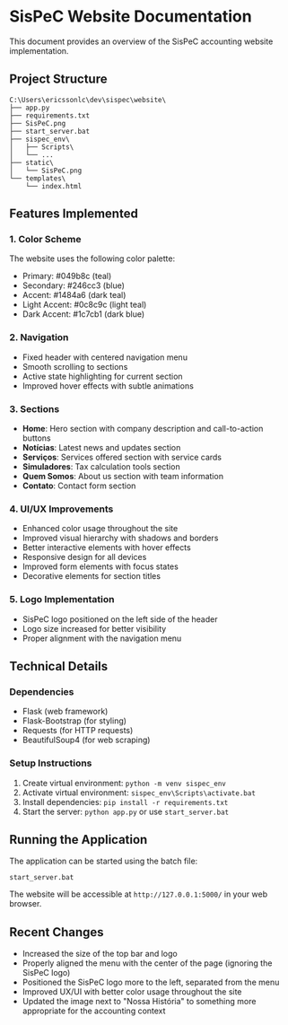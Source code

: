 # SisPeC Website Documentation

This document provides an overview of the SisPeC accounting website implementation.

## Project Structure
```
C:\Users\ericssonlc\dev\sispec\website\
├── app.py
├── requirements.txt
├── SisPeC.png
├── start_server.bat
├── sispec_env\
│   ├── Scripts\
│   └── ...
├── static\
│   └── SisPeC.png
└── templates\
    └── index.html
```

## Features Implemented

### 1. Color Scheme
The website uses the following color palette:
- Primary: #049b8c (teal)
- Secondary: #246cc3 (blue)
- Accent: #1484a6 (dark teal)
- Light Accent: #0c8c9c (light teal)
- Dark Accent: #1c7cb1 (dark blue)

### 2. Navigation
- Fixed header with centered navigation menu
- Smooth scrolling to sections
- Active state highlighting for current section
- Improved hover effects with subtle animations

### 3. Sections
- **Home**: Hero section with company description and call-to-action buttons
- **Notícias**: Latest news and updates section
- **Serviços**: Services offered section with service cards
- **Simuladores**: Tax calculation tools section
- **Quem Somos**: About us section with team information
- **Contato**: Contact form section

### 4. UI/UX Improvements
- Enhanced color usage throughout the site
- Improved visual hierarchy with shadows and borders
- Better interactive elements with hover effects
- Responsive design for all devices
- Improved form elements with focus states
- Decorative elements for section titles

### 5. Logo Implementation
- SisPeC logo positioned on the left side of the header
- Logo size increased for better visibility
- Proper alignment with the navigation menu

## Technical Details

### Dependencies
- Flask (web framework)
- Flask-Bootstrap (for styling)
- Requests (for HTTP requests)
- BeautifulSoup4 (for web scraping)

### Setup Instructions
1. Create virtual environment: `python -m venv sispec_env`
2. Activate virtual environment: `sispec_env\Scripts\activate.bat`
3. Install dependencies: `pip install -r requirements.txt`
4. Start the server: `python app.py` or use `start_server.bat`

## Running the Application
The application can be started using the batch file:
```
start_server.bat
```

The website will be accessible at `http://127.0.0.1:5000/` in your web browser.

## Recent Changes
- Increased the size of the top bar and logo
- Properly aligned the menu with the center of the page (ignoring the SisPeC logo)
- Positioned the SisPeC logo more to the left, separated from the menu
- Improved UX/UI with better color usage throughout the site
- Updated the image next to "Nossa História" to something more appropriate for the accounting context